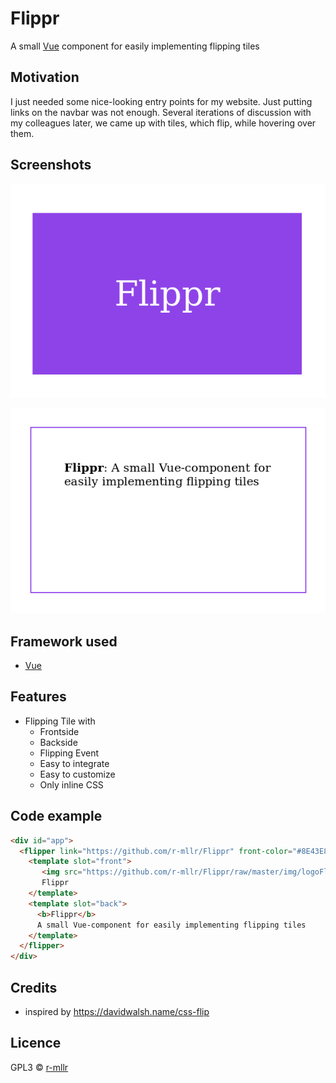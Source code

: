 # Flippr
A small [Vue](https://vuejs.org/) component for easily implementing flipping tiles

## Motivation
I just needed some nice-looking entry points for my website. Just putting links on the navbar was not enough. 
Several iterations of discussion with my colleagues later, we came up with tiles, which flip, while hovering over them.

## Screenshots

![alt text][front]

![alt text][back]



[front]: https://github.com/r-mllr/Flippr/raw/master/img/front.png "Front view of tile"
[back]: https://github.com/r-mllr/Flippr/raw/master/img/back.png "Back view of tile"

## Framework used

- [Vue](https://vuejs.org)

## Features

- Flipping Tile with
  - Frontside
  - Backside
  - Flipping Event
  - Easy to integrate
  - Easy to customize
  - Only inline CSS 
  
## Code example

```html
<div id="app">
  <flipper link="https://github.com/r-mllr/Flippr" front-color="#8E43E8">
    <template slot="front">
       <img src="https://github.com/r-mllr/Flippr/raw/master/img/logoFlippr.png" alt="Flippr Logo">
       Flippr
    </template>
    <template slot="back">
      <b>Flippr</b>
      A small Vue-component for easily implementing flipping tiles
    </template>
  </flipper>
</div>
```

## Credits

- inspired by https://davidwalsh.name/css-flip

## Licence

GPL3 © [r-mllr](https://github.com/r-mllr)
